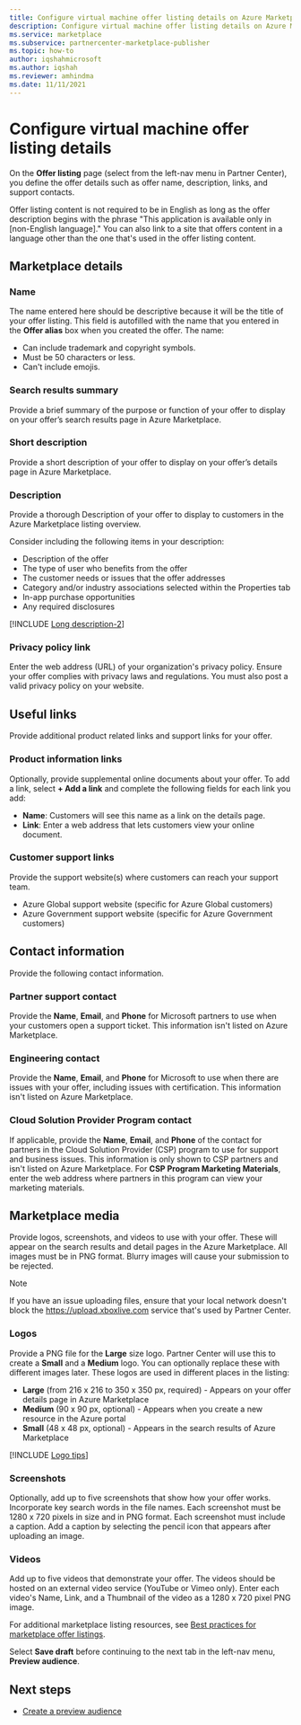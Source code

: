 ```yaml
---
title: Configure virtual machine offer listing details on Azure Marketplace
description: Configure virtual machine offer listing details on Azure Marketplace.
ms.service: marketplace 
ms.subservice: partnercenter-marketplace-publisher
ms.topic: how-to
author: iqshahmicrosoft
ms.author: iqshah
ms.reviewer: amhindma
ms.date: 11/11/2021
---
```


# Configure virtual machine offer listing details

On the **Offer listing** page (select from the left-nav menu in Partner Center), you define the offer details such as offer name, description, links, and support contacts.

Offer listing content is not required to be in English as long as the offer description begins with the phrase "This application is available only in [non-English language]." You can also link to a site that offers content in a language other than the one that's used in the offer listing content.

## Marketplace details

### Name

The name entered here should be descriptive because it will be the title of your offer listing. This field is autofilled with the name that you entered in the **Offer alias** box when you created the offer. The name:

- Can include trademark and copyright symbols.
- Must be 50 characters or less.
- Can't include emojis.

### Search results summary

Provide a brief summary of the purpose or function of your offer to display on your offer’s search results page in Azure Marketplace.

### Short description

Provide a short description of your offer to display on your offer’s details page in Azure Marketplace.

### Description

Provide a thorough Description of your offer to display to customers in the Azure Marketplace listing overview.

Consider including the following items in your description:

- Description of the offer
- The type of user who benefits from the offer
- The customer needs or issues that the offer addresses
- Category and/or industry associations selected within the Properties tab
- In-app purchase opportunities
- Any required disclosures

[!INCLUDE [Long description-2](includes/long-description-2.md)]

### Privacy policy link

Enter the web address (URL) of your organization's privacy policy. Ensure your offer complies with privacy laws and regulations. You must also post a valid privacy policy on your website.

## Useful links

Provide additional product related links and support links for your offer.

### Product information links

Optionally, provide supplemental online documents about your offer. To add a link, select **+ Add a link** and complete the following fields for each link you add:

- **Name**: Customers will see this name as a link on the details page.
- **Link**: Enter a web address that lets customers view your online document.

### Customer support links

Provide the support website(s) where customers can reach your support team.

- Azure Global support website (specific for Azure Global customers)
- Azure Government support website (specific for Azure Government customers)

## Contact information

Provide the following contact information.

### Partner support contact

Provide the **Name**, **Email**, and **Phone** for Microsoft partners to use when your customers open a support ticket. This information isn't listed on Azure Marketplace.

### Engineering contact

Provide the **Name**, **Email**, and **Phone** for Microsoft to use when there are issues with your offer, including issues with certification. This information isn't listed on Azure Marketplace.

### Cloud Solution Provider Program contact

If applicable, provide the **Name**, **Email**, and **Phone** of the contact for partners in the Cloud Solution Provider (CSP) program to use for support and business issues. This information is only shown to CSP partners and isn't listed on Azure Marketplace. For **CSP Program Marketing Materials**, enter the web address where partners in this program can view your marketing materials.

## Marketplace media

Provide logos, screenshots, and videos to use with your offer. These will appear on the search results and detail pages in the Azure Marketplace. All images must be in PNG format. Blurry images will cause your submission to be rejected.

>[!NOTE]
>If you have an issue uploading files, ensure that your local network doesn't block the https://upload.xboxlive.com service that's used by Partner Center.

### Logos

Provide a PNG file for the **Large** size logo. Partner Center will use this to create a **Small** and a **Medium** logo. You can optionally replace these with different images later. These logos are used in different places in the listing:

- **Large** (from 216 x 216 to 350 x 350 px, required) - Appears on your offer details page in Azure Marketplace
- **Medium** (90 x 90 px, optional) - Appears when you create a new resource in the Azure portal
- **Small** (48 x 48 px, optional) - Appears in the search results of Azure Marketplace

[!INCLUDE [Logo tips](includes/graphics-suggestions.md)]

### Screenshots

Optionally, add up to five screenshots that show how your offer works. Incorporate key search words in the file names. Each screenshot must be 1280 x 720 pixels in size and in PNG format. Each screenshot must include a caption. Add a caption by selecting the pencil icon that appears after uploading an image.

### Videos

Add up to five videos that demonstrate your offer. The videos should be hosted on an external video service (YouTube or Vimeo only). Enter each video's Name, Link, and a Thumbnail of the video as a 1280 x 720 pixel PNG image.

For additional marketplace listing resources, see [Best practices for marketplace offer listings](gtm-offer-listing-best-practices.md).

Select **Save draft** before continuing to the next tab in the left-nav menu, **Preview audience**.

## Next steps

- [Create a preview audience](azure-vm-preview-audience.md)
